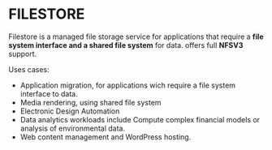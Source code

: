 # FILESTORE

Filestore is a managed file storage service for applications that require a **file system interface and a shared file system** for data. offers full **NFSV3** support. 

Uses cases:

- Application migration, for applications wich require a file system interface to data.
- Media rendering, using shared file system
- Electronic Design Automation
- Data analytics workloads include Compute complex financial models or analysis of environmental data.
- Web content management and WordPress hosting.